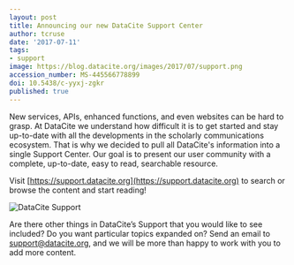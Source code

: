 ```yaml
---
layout: post
title: Announcing our new DataCite Support Center
author: tcruse
date: '2017-07-11'
tags:
- support
image: https://blog.datacite.org/images/2017/07/support.png
accession_number: MS-445566778899
doi: 10.5438/c-yyxj-zgkr
published: true
---
```

New services, APIs, enhanced functions, and even websites can be hard to grasp. At DataCite we understand how difficult it is to get started and stay up-to-date with all the developments in the scholarly communications ecosystem. That is why we decided to pull all DataCite's information into a single Support Center. Our goal is to present our user community with a complete, up-to-date, easy to read, searchable resource.

Visit [https://support.datacite.org](https://support.datacite.org) to search or browse the content and start reading!

![DataCite Support](/images/2017/07/support.png)

Are there other things in DataCite’s Support that you would like to see included? Do you want particular topics expanded on? Send an email to [support@datacite.org](mailto:support@datacite.org), and we will be more than happy to work with you to add more content.
